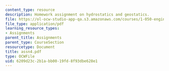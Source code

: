 ```yaml
---
content_type: resource
description: Homework assignment on hydrostatics and geostatics.
file: https://ol-ocw-studio-app-qa.s3.amazonaws.com/courses/1-050-engineering-mechanics-i-fall-2007/6209d23c2b1abb0019fd8f93dbe628e1_assn4.pdf
file_type: application/pdf
learning_resource_types:
- Assignments
parent_title: Assignments
parent_type: CourseSection
resourcetype: Document
title: assn4.pdf
type: OCWFile
uid: 6209d23c-2b1a-bb00-19fd-8f93dbe628e1
---
```

